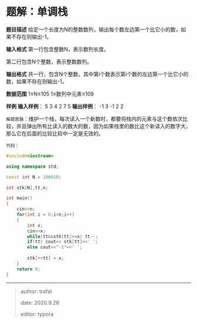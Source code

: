 # 题解：单调栈

**题目描述**
给定一个长度为N的整数数列，输出每个数左边第一个比它小的数，如果不存在则输出-1。

**输入格式**
第一行包含整数N，表示数列长度。

第二行包含N个整数，表示整数数列。

**输出格式**
共一行，包含N个整数，其中第i个数表示第i个数的左边第一个比它小的数，如果不存在则输出-1。

**数据范围**
1≤N≤105
1≤数列中元素≤109

**样例**
**输入样例**：
5
3 4 2 7 5
**输出样例**：
-1 3 -1 2 2



`解题思路`：维护一个栈，每次读入一个新数时，都要将栈内的元素与这个数依次比较，并且弹出所有比读入的数大的数，因为如果栈里的数比这个新读入的数字大，那么它在后面的比较比较中一定是无效的。



`代码：`

```cpp
#include<iostream>

using namespace std;

const int N = 100010;

int stk[N],tt,n;

int main()
{
    cin>>n;
    for(int i = 0;i<n;i++)
    {
        int x;
        cin>>x;
        while(tt&&stk[tt]>=x) tt--;
        if(tt) cout<< stk[tt]<<' ';
        else cout<<"-1"<<' ';
        
        stk[++tt] = x;
    }
    return 0;
}
```



------

> author: trafal
>
> date: 2020.9.26
>
> editor: typora